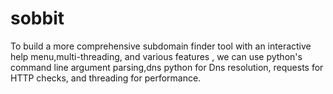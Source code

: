 # sobbit
To build a more comprehensive subdomain finder tool with an interactive help menu,multi-threading, and various features , we  can use python's command line argument parsing,dns python for Dns resolution, requests for HTTP checks, and threading for performance.
